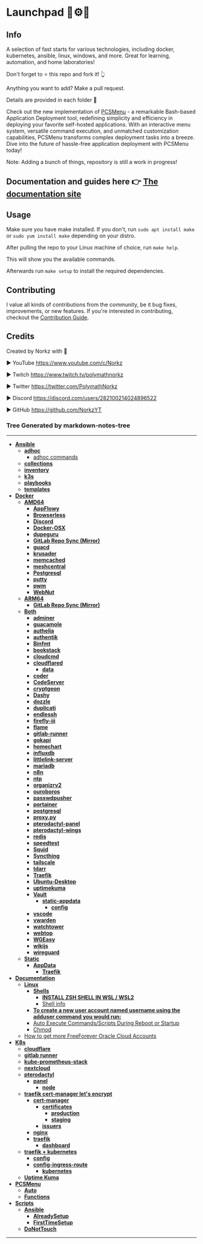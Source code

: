 # Launchpad 📝⚙🚀

## Info

A selection of fast starts for various technologies, including docker, kubernetes, ansible, linux, windows, and more. Great for learning, automation, and home laboratories!

Don't forget to ⭐ this repo and fork it! 👆

Anything you want to add? Make a pull request.

Details are provided in each folder 📁

Check out the new implementation of [PCSMenu](/PCSMenu) - a remarkable Bash-based Application Deployment tool, redefining simplicity and efficiency in deploying your favorite self-hosted applications. With an interactive menu system, versatile command execution, and unmatched customization capabilities, PCSMenu transforms complex deployment tasks into a breeze. Dive into the future of hassle-free application deployment with PCSMenu today!

Note: Adding a bunch of things, repository is still a work in progress!

## Documentation and guides here 👉 [The documentation site](https://docs.pcscorp.dev/)

## Usage

Make sure you have make installed. If you don't, run `sudo apt install make` or `sudo yum install make` depending on your distro.

After pulling the repo to your Linux machine of choice, run `make help`.

This will show you the available commands.

Afterwards run `make setup` to install the required dependencies.

## Contributing

I value all kinds of contributions from the community, be it bug fixes, improvements, or new features. If you're interested in contributing, checkout the [Contribution Guide](CONTRIBUTING.md).

## Credits

Created by Norkz with 💛

► YouTube <https://www.youtube.com/c/Norkz>

► Twitch <https://www.twitch.tv/polymathnorkz>

► Twitter  <https://twitter.com/PolymathNorkz>

► Discord <https://discord.com/users/282100214024896522>

► GitHub <https://github.com/NorkzYT>

### Tree Generated by markdown-notes-tree
---
<!-- tree generated by markdown-notes-tree starts here -->

- [**Ansible**](Ansible)
    - [**adhoc**](Ansible/adhoc)
        - [adhoc commands](Ansible/adhoc/adhoc.md)
    - [**collections**](Ansible/collections)
    - [**inventory**](Ansible/inventory)
    - [**k3s**](Ansible/k3s)
    - [**playbooks**](Ansible/playbooks)
    - [**templates**](Ansible/templates)
- [**Docker**](Docker)
    - [**AMD64**](Docker/AMD64)
        - [**AppFlowy**](Docker/AMD64/appflowy)
        - [**Browserless**](Docker/AMD64/browserless)
        - [**Discord**](Docker/AMD64/discord)
        - [**Docker-OSX**](Docker/AMD64/docker-osx)
        - [**dupeguru**](Docker/AMD64/dupeguru)
        - [**GitLab Repo Sync (Mirror)**](Docker/AMD64/gitlab)
        - [**guacd**](Docker/AMD64/guacd)
        - [**krusader**](Docker/AMD64/krusader)
        - [**memcached**](Docker/AMD64/memcached)
        - [**meshcentral**](Docker/AMD64/meshcentral)
        - [**Postgresql**](Docker/AMD64/Postgresql)
        - [**putty**](Docker/AMD64/putty)
        - [**pwm**](Docker/AMD64/pwm)
        - [**WebNut**](Docker/AMD64/webnut)
    - [**ARM64**](Docker/ARM64)
        - [**GitLab Repo Sync (Mirror)**](Docker/ARM64/gitlab)
    - [**Both**](Docker/Both)
        - [**adminer**](Docker/Both/adminer)
        - [**guacamole**](Docker/Both/apacheguacamole)
        - [**authelia**](Docker/Both/authelia)
        - [**authentik**](Docker/Both/authentik)
        - [**Binfmt**](Docker/Both/Binfmt)
        - [**bookstack**](Docker/Both/bookstack)
        - [**cloudcmd**](Docker/Both/cloudcmd)
        - [**cloudflared**](Docker/Both/cloudflared)
            - [**data**](Docker/Both/cloudflared/data)
        - [**coder**](Docker/Both/coder)
        - [**CodeServer**](Docker/Both/codeserver)
        - [**cryptgeon**](Docker/Both/cryptgeon)
        - [**Dashy**](Docker/Both/Dashy)
        - [**dozzle**](Docker/Both/dozzle)
        - [**duplicati**](Docker/Both/duplicati)
        - [**endlessh**](Docker/Both/endlessh)
        - [**firefly-iii**](Docker/Both/firefly-iii)
        - [**flame**](Docker/Both/flame)
        - [**gitlab-runner**](Docker/Both/gitlabrunner)
        - [**gokapi**](Docker/Both/gokapi)
        - [**homechart**](Docker/Both/homechart)
        - [**influxdb**](Docker/Both/influxdb)
        - [**littlelink-server**](Docker/Both/littlelinkserver)
        - [**mariadb**](Docker/Both/mariadb)
        - [**n8n**](Docker/Both/n8n)
        - [**ntp**](Docker/Both/ntp)
        - [**organizrv2**](Docker/Both/organizrv2)
        - [**ouroboros**](Docker/Both/ouroboros)
        - [**passwdpusher**](Docker/Both/passwdpusher)
        - [**portainer**](Docker/Both/portainer)
        - [**postgresql**](Docker/Both/postgresql)
        - [**proxy.py**](Docker/Both/proxy.py)
        - [**pterodactyl-panel**](Docker/Both/pterodactyl-panel)
        - [**pterodactyl-wings**](Docker/Both/pterodactyl-wings)
        - [**redis**](Docker/Both/redis)
        - [**speedtest**](Docker/Both/speedtest)
        - [**Squid**](Docker/Both/squid)
        - [**Syncthing**](Docker/Both/syncthing)
        - [**tailscale**](Docker/Both/tailscale)
        - [**tdarr**](Docker/Both/tdarr)
        - [**Traefik**](Docker/Both/Traefik)
        - [**Ubuntu-Desktop**](Docker/Both/ubuntu-desktop)
        - [**uptimekuma**](Docker/Both/uptimekuma)
        - [**Vault**](Docker/Both/vault)
            - [**static-appdata**](Docker/Both/vault/static-appdata)
                - [**config**](Docker/Both/vault/static-appdata/config)
        - [**vscode**](Docker/Both/vscode)
        - [**vwarden**](Docker/Both/vwarden)
        - [**watchtower**](Docker/Both/watchtower)
        - [**webtop**](Docker/Both/webtop)
        - [**WGEasy**](Docker/Both/wgeasy)
        - [**wikijs**](Docker/Both/wikijs)
        - [**wireguard**](Docker/Both/wireguard)
    - [**Static**](Docker/Static)
        - [**AppData**](Docker/Static/AppData)
            - [**Traefik**](Docker/Static/AppData/Traefik)
- [**Documentation**](Documentation)
    - [**Linux**](Documentation/Linux)
        - [**Shells**](Documentation/Linux/Shells)
            - [**INSTALL ZSH SHELL IN WSL / WSL2**](Documentation/Linux/Shells/Powerlevel10k.md)
            - [Shell info](Documentation/Linux/Shells/ShellInfo.md)
        - [**To create a new user account named username using the adduser command you would run:**](Documentation/Linux/adduser.md)
        - [Auto Execute Commands/Scripts During Reboot or Startup](Documentation/Linux/H-W-T-StartupScript.md)
        - [Chmod](Documentation/Linux/permissions.md)
    - [How to get more FreeForever Oracle Cloud Accounts](Documentation/FreeForeverOracle.md)
- [**K8s**](K8s)
    - [**cloudflare**](K8s/cloudflare)
    - [**gitlab runner**](K8s/gitlab-runner)
    - [**kube-prometheus-stack**](K8s/kube-prometheus-stack)
    - [**nextcloud**](K8s/nextcloud)
    - [**pterodactyl**](K8s/pterodactyl)
        - [**panel**](K8s/pterodactyl/panel)
            - [**node**](K8s/pterodactyl/panel/node)
    - [**traefik cert-manager let's encrypt**](K8s/traefik-cert-manager)
        - [**cert-manager**](K8s/traefik-cert-manager/cert-manager)
            - [**certificates**](K8s/traefik-cert-manager/cert-manager/certificates)
                - [**production**](K8s/traefik-cert-manager/cert-manager/certificates/production)
                - [**staging**](K8s/traefik-cert-manager/cert-manager/certificates/staging)
            - [**issuers**](K8s/traefik-cert-manager/cert-manager/issuers)
        - [**nginx**](K8s/traefik-cert-manager/nginx)
        - [**traefik**](K8s/traefik-cert-manager/traefik)
            - [**dashboard**](K8s/traefik-cert-manager/traefik/dashboard)
    - [**traefik + kubernetes**](K8s/traefik2-k3s-rancher)
        - [**config**](K8s/traefik2-k3s-rancher/config)
        - [**config-ingress-route**](K8s/traefik2-k3s-rancher/config-ingress-route)
            - [**kubernetes**](K8s/traefik2-k3s-rancher/config-ingress-route/kubernetes)
    - [**Uptime Kuma**](K8s/uptime-kuma)
- [**PCSMenu**](PCSMenu)
    - [**Auto**](PCSMenu/Auto)
    - [**Functions**](PCSMenu/Functions)
- [**Scripts**](Scripts)
    - [**Ansible**](Scripts/Ansible)
        - [**AlreadySetup**](Scripts/Ansible/AlreadySetup)
        - [**FirstTimeSetup**](Scripts/Ansible/FirstTimeSetup)
    - [**DoNotTouch**](Scripts/DoNotTouch)

<!-- tree generated by markdown-notes-tree ends here -->
---
